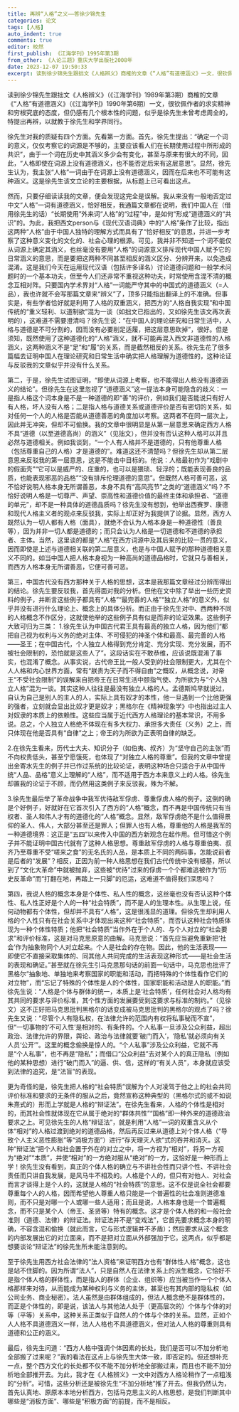 ```yaml
---
title: 再辨“人格”之义——答徐少锦先生
categories: 论文
tags: [人格]
auto_indent: true
comments: true
editor: 皎然
first_publish: 《江海学刊》1995年第3期
from_other: 《人论三题》重庆大学出版社2008年
date: 2023-12-07 19:50:33
excerpt: 读到徐少锦先生跟拙文《人格辨义》商榷的文章《“人格”有道德涵义》一文，很钦佩作者的求实精神和穷根究底的态度，但仍感有几个根本性的问题，似乎是徐先生未曾考虑周全的，特提出再辨，以就教于徐先生和学界同行。
---
```

读到徐少锦先生跟拙文《人格辨义》（《江海学刊》1989年第3期）商榷的文章《“人格”有道德涵义》（《江海学刊》1990年第6期）一文，很钦佩作者的求实精神和穷根究底的态度，但仍感有几个根本性的问题，似乎是徐先生未曾考虑周全的，特提出再辨，以就教于徐先生和学界同行。

徐先生对我的质疑有四个方面。先看第一方面。首先，徐先生提出：“确定一个词的意义，仅仅考察它的词源是不够的，主要应该看人们在长期使用过程中所形成的共识”，由于一个词在历史中其涵义多少会有变化，甚至与原来有很大的不同，因此，“人格即使在词源上没有道德涵义，也不能否定后来有这层意思”。显然，徐先生认为，我主张“人格”一词由于在词源上没有道德涵义，因而在后来也不可能有这种涵义。这是徐先生该文立论的主要根据，从标题上已可看出这点。

然而，只要仔细读读我的文章，便会发现这完全是误解。我从来没有一般地否定过中文“人格”一词有道德涵义，恰好相反，我通篇文章都在说明，我们中国人在（借用徐先生的话）“长期使用”外来词“人格”的“过程”中，是如何“形成”道德涵义的“共识”的。为此，我把西文person与《现代汉语词典》中的“人格”条作了比较，指出这两种“人格”由于中国人独特的理解方式而具有了“恰好相反”的意思，并进一步考察了这种意义变化的文化的、社会心理的根源。可见，我并非不知道一个词不能仅从词源上确定其涵义，也丝毫没有要用“人格”的词源意义排斥现代中国人赋予它的日常涵义的意思，而是要把这两种不同甚至相反的涵义区分、分辨开来，以免造成混淆。这是我们今天在运用现代汉语（包括许多译名）讨论道德问题和一般学术问题时的一个基本功夫，但至今人们还非常不重视这种功夫，时常使用含混不清的概念互相对阵。只要国内学术界对“人格”一词能严守其中的中国式的道德涵义（=人品），我也许就不会写那篇文章来“辨义”了，顶多只能指出翻译上的不准确。但事实是，有些学者恰好就是利用了人格的双重涵义，把西方的“人格自我实现”和中国传统的“重义轻利、以道制欲”混为一谈（如拙文已指出的，又如徐先生该文再次表明的），这难道不需要澄清吗？徐先生说：“在中国人的理论研究和日常生活中，人格与道德是不可分割的，因而没有必要削足适履，把这层意思砍掉”，很好。但是须知，既然使用了这种道德化的“人格”涵义，就不可能再混入西文非道德性的人格涵义，这两种涵义不是“足”和“履”的关系，而是截然相反的关系。徐先生花了很多篇幅去证明中国人在理论研究和日常生活中确实把人格理解为道德性的，这种论证与反驳我的文章似乎并没有什么关系。

第二，于是，徐先生试图证明，“即使从词源上考察，也不能得出人格没有道德涵义的结论”。但徐先生在这里忽视了“道德涵义”这一提法本身可能隐含的歧义：一是指人格这个词本身是不是一种道德的即“善”的评价，例如我们是否能说只有好人有人格，坏人没有人格；二是指人格与道德关系或道德评价是否有密切的关系，如对任何一个人的人格是否能从道德善恶的角度加以考察。这两者不在同一层次上，因此并无冲突，但却不可偷换。我的文章中很明显是从第一层意思来确定西方人格不具“道德（以至道德高尚）的涵义”（见拙文），但并没有否认这种人格可以并且必然与道德相关。例如我谈到，“一个人有人格并不是道德的，只有他尊重人格（包括尊重自己的人格）才是道德的”。难道这还不清楚吗？但徐先生却从第二层意思来反驳我的第一层意思，这是不能击中目标的。他说：人格最初作为“戏剧中的假面壳”“它可以是威严的、庄重的，也可以是猥琐、轻浮的；既能表现善良的品质，也能表现邪恶的品格”“没有排斥伦理道德的意思”。但既然人格可善可恶，这不恰好说明人格本身无所谓善恶，本身不具有“高风亮节”之类的“道德涵义”吗？不恰好说明人格是一切尊严、声望、崇高性和道德价值的最终主体和承担者、“道德的单元”，却不是一种具体的道德品质吗？徐先生没有想到，他举出西赛罗、康德和现代人格主义者的观点来反驳我，实际上却正好为我提供了论据。显然，西方人既然认为一切人都有人格（面具），就绝不会认为人格本身是一种道德性（善良等），因为并非一切人都是道德的；而只会认为人格是一切道德和不道德的承担者、主体。当然，这里谈的都是“人格”在西方词源中及其后来的比较一贯的意义，因而即使是上述与道德相关联的第二层意义，也是与中国人赋予的那种道德相关意义不同的。如当中国人把人格本身视为一种高尚的道德品格时，它就只与善相关，而西方人格本身无所谓善恶，它便可善可恶。

第三，中国古代没有西方那种关于人格的思想，这本是我那篇文章经过分辨而得出的结论。徐先生要反驳我，首先得面对我的分析。但他在文中除了举出一些历史资料的例子，并断言这些例子都具有“人格”“最完善的人格”“独立人格”的意义外，似乎并没有进行什么理论上、概念上的具体分析。而正由于徐先生对中、西两种不同的人格概念不作区分，这就使他举的这些例子具有似是而非的论证效果。这些例子大致可归为三类：
1.徐先生认为中国古代君王具有最高的独立人格，因为他们“都把自己视为权利与义务的绝对主体、不可侵犯的神圣个体和最高、最完善的人格——圣王；在中国古代，个人独立人格得到充分肯定、充分实现、充分发展，而不被社会限制的，恐怕就是这些人了”。这段话实在不敢恭维，应该说既混淆了事实，也混淆了概念。从事实说，古代帝王比一般人受到的社会限制更大，尤其在个人人格和内心世界方面，常有“朕贵为天子而不得自由”之慨叹，从概念说，对帝王“不受社会限制”的误解来自把帝王在日常生活中颐指气使、为所欲为与“个人独立人格”混为一谈。其实这种人往往是最没有独立人格的人。孟德斯鸠早就说过，自认为自己是别人的主人的人，实际上具有奴才的本性，他一旦遇到一个比他更强的强者，立刻就会显出比奴才更是奴才；黑格尔在《精神现象学》中也指出过主人对奴隶的本质上的依赖性。这些应当属于近代西方人格理论的基本常识，不用多说。总之，个人独立人格绝不体现在有多大权力、承担多大责任（义务）之上，而只体现在他是否具有“自律”之上；帝王的为所欲为正表明自律的缺乏。

2.在徐先生看来，历代士大夫、知识分子（如伯夷、叔齐）为“坚守自己的主张”而不向权贵低头，甚至宁愿饿死，也体现了“对独立人格的尊重”。但我的文章中曾提出金寄水先生的例子并已作过系统的比较论证，表明这种场合只适合于从中国传统“人品、品格”意义上理解的“人格”，而不适用于西方本来意义上的人格。徐先生却置我的论证于不顾，而仍然用这类例子来反驳我，殊为不解。

3.徐先生最后举了革命战争中我军优待敌军俘虏、尊重俘虏人格的例子。这倒的确是个好例子，好就好在它首次引入了西方的“人格”概念，而不再是中国传统只有当权者、圣人和伟人才有的道德化的“人格”概念。显然，敌军俘虏绝不是什么值得景仰的圣人、伟人，大部分甚至还是罪人；但罪人也有人格，尊重他的人格是我军的一种道德境界：这正是“五四”以来传入中国的西方新观念在起作用。但可惜这个例子并不能证明中国古代就有了这种人格思想。尊重敌军俘虏的人格与尊重伯夷、叔齐乃至尊重不受“嗟来之食”的无名氏的人品，是本质上不同的两码事，怎能说前者是后者的“发展”？相反，正因为前一种人格思想在我们古代传统中没有根基，所以到了“文化大革命”中就被抛弃，这些被“优待”过来的俘虏一个个都难逃被作为“历史反革命”而“打翻在地，再踏上一只脚”的厄运，这难道不值得我们深思吗？

第四，我说人格的概念本身是个体性、私人性的概念，这丝毫也没有否认这种个体性、私人性正好是个人的一种“社会特质”，而不是人的生理本性。从生理上说，任何动物都有个体性，但却并不具有“人格”，这是很浅显的道理。但徐先生却利用人格的个人性只有在社会关系中才体现出来这种“社会特质”，而否认这种社会特质体现为一种个体性特质；他把“社会特质”当作外在于个人的、与个人对立的“社会要求”和评价标准，这是对马克思原意的曲解。马克思说：“首先应当避免重新把‘社会’作为抽象物同个人对立起来。个人是社会的存在物。因此，他的生活表现——即使它不直接采取集体的、同其他人共同完成的生活表现这种形式——是社会生活的表现和确证。”甚至就在徐先生引马克思那句话的前面一句话中，马克思也批评了黑格尔“抽象地、单独地来考察国家的职能和活动，而把特殊的个体性看作它们的对立物”，而“忘记了特殊的个体性是人的个体性，国家职能和活动是人的职能。”而徐先生说：“人格是个体与群体的统一，本质上是‘社会特质’，任何社会对人格均有其共同的要求与评价标准，其个性方面的发展要受到这要求与标准的制约。”（见徐文）这不正好把马克思批判黑格尔的话变成被马克思批判的黑格尔的观点了吗？徐先生又说：“尽管个人有隐私权，在法律允许的范围内有权将私事秘而不宣”，但“一切事物的‘不可入性’是相对的、有条件的。个人私事一旦涉及公众利益，超出政治、法律允许的界限，舆论、政治与法律就要‘破门而入’，‘隐私’就必须向有关人员‘公开’”。这里的概念偷换是惊人的。“个人私事”涉及公众利益，它就不再是“个人私事”，也不再是“隐私”；而借口“公众利益”去对某个人的真正隐私（例如他的某种思想）进行“破门而入”的逼、供、信，这样的“有关人员”，本身就应该受到法律的追究，是“法盲”的表现。

更为奇怪的是，徐先生把人格的“社会特质”误解为个人对凌驾于他之上的社会共同评价标准和要求的无条件的服从之后，竟然宣称这种典型的（黑格尔式的或不如说朱熹式的）形而上学就是人格的“辩证法”。在徐先生看来，人格的个体性是相对的，而其社会性就体现在它从属于绝对的“群体共性”“国格”即一种外来的道德政治要求之上。可见徐先生的人格“辩证法”，就是利用“人格”一词的双重含义从个体“相对”的人格过渡到绝对的道德品格，然后再反过来从道德上对个体人格（“导致个人主义恶性膨胀”等“消极方面”）进行“存天理灭人欲”式的吞并和消灭。这种“辩证法”把个人和社会置于外在的对立之中，将一方视为“相对”，将另一方视为“绝对”“本质”，并使“相对”的一方绝对服从“绝对”的一方，这恰好是一种形而上学！徐先生没有看到，真正的个体人格的确立与不讲社会性而只讲个性、不讲社会责任而只讲自我发展，是风马牛不相及的。人格是个人的，但只有对他人、对社会而言才谈得上是个人的，这就是人格的“社会特质”的意思。这不仅是说全社会都要尊重每个人的人格，因而希望他人尊重人格只能是一个普遍性的社会准则道德准则，而不只是对哪一个人或哪一些人适用；而且是说，人格本身也是一个普遍概念，而不只是某个人（帝王、圣贤等）特有的概念。这才是个体人格的和一般社会准则（道德、法律）的辩证法。辩证法并不是“变戏法”，它首先要求概念本身的明确，不容含混和偷换（就此而言，它与形式逻辑并不矛盾）；然后要求从这个概念的内部发展出它的对立面来，而不是把对立面从外部强加于它。这两点，似乎都是想要谈论“辩证法”的徐先生所未能注意到的。

至于徐先生用西方社会法律的“法人资格”来证明西方也有“群体性人格”概念，这也是站不住脚的。因为所谓“法人”，只是自然人在法律关系上的派生概念，它恰好不是指个体人格的群体性，而是指人的群体（企业、组织等）应当被当作一个个体人格那样来对待，从而能成为某种权利与义务的主体，甚至也有其内部的隐私权（如公司业务、商业秘密）。法人虽然是由群体组成的，但法人概念绝不是群体性的，而正是个体性的，即是说，该法人与其他法人处于（更高层次的）个体与个体的对等（平等）关系中，这种关系正类似于自然人的个体与个体的关系。显然，正如个人人格不具道德涵义一样，法人人格也不具道德涵义，但对法人人格的尊重则具有道德和公正的涵义。

最后，徐先生问道：“西方人格中强调个体因素的长处，我们是否可以不加分析地全部搬了过来呢？”我的看法在这点上与徐先生大体一致，即否定的。但还想补充一点，整个西方文化的长处都不仅不能不加分析地全部搬过来，而且也不能不加分析地全部推开去。为此，我才在《人格辨义》一文中对西方人格论稍作了一点粗浅的“分析”。可惜，这些分析还是被徐先生“不加分析地”推了开去。但我仍然认为，首先认真地、原原本本地分析西方，包括马克思主义的人格思想，是我们判断其中哪些是“消极方面”、哪些是“积极方面”的前提，而不是相反。